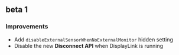 ## beta 1

### Improvements

- Add `disableExternalSensorWhenNoExternalMonitor` hidden setting
- Disable the new **Disconnect API** when DisplayLink is running
